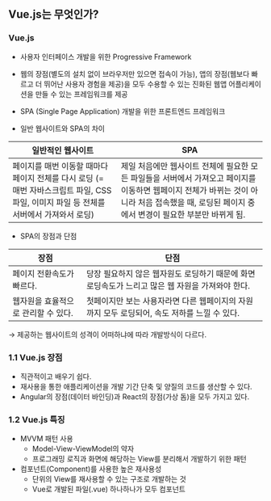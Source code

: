 ## Vue.js는 무엇인가?

### Vue.js
- 사용자 인터페이스 개발을 위한 Progressive Framework
- 웹의 장점(별도의 설치 없이 브라우저만 있으면 접속이 가능), 앱의 장점(웹보다 빠르고 더 뛰어난 사용자 경험을 제공)을 모두 수용할 수 있는 진화된 웹앱 어플리케이션을 만들 수 있는 프레임워크를 제공
- SPA (Single Page Application) 개발을 위한 프론트엔드 프레임워크

- 일반 웹사이트와 SPA의 차이

|일반적인 웹사이트|SPA|
|---------------|----|
|페이지를 매번 이동할 때마다 페이지 전체를 다시 로딩 (= 매번 자바스크립트 파일, CSS 파일, 이미지 파일 등 전체를 서버에서 가져와서 로딩)|제일 처음에만 웹사이트 전체에 필요한 모든 파일들을 서버에서 가져오고 페이지를 이동하면 웹페이지 전체가 바뀌는 것이 아니라 처음 접속했을 때, 로딩된 페이지 중에서 변경이 필요한 부분만 바뀌게 됨.|

- SPA의 장점과 단점

|장점|단점|
|----|---|
|페이지 전환속도가 빠르다.|당장 필요하지 않은 웹자원도 로딩하기 때문에 화면 로딩속도가 느리고 많은 웹 자원을 가져와야 한다.
웹자원을 효율적으로 관리할 수 있다.|첫페이지만 보는 사용자라면 다른 웹페이지의 자원까지 모두 로딩되어, 속도 저하를 느낄 수 있다.

→ 제공하는 웹사이트의 성격이 어떠하냐에 따라 개발방식이 다르다.

### 1.1 Vue.js 장점
- 직관적이고 배우기 쉽다.
- 재사용을 통한 애플리케이션을 개발 기간 단축 및 양질의 코드를 생산할 수 있다.
- Angular의 장점(데이터 바인딩)과 React의 장점(가상 돔)을 모두 가지고 있다.

### 1.2 Vue.js 특징
- MVVM 패턴 사용
    - Model-View-ViewModel의 약자
    - 프로그래밍 로직과 화면에 해당하는 View를 분리해서 개발하기 위한 패턴
- 컴포넌트(Component)를 사용한 높은 재사용성
    - 단위의 View를 재사용할 수 있는 구조로 개발하는 것
    - Vue로 개발된 파일(.vue) 하나하나가 모두 컴포넌트




